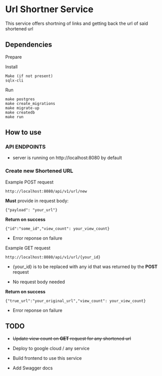# Url Shortner Service

This service offers shortning of links and getting back the url of said shortened url

## Dependencies

Prepare

Install

    Make (if not present)
    sqlx-cli

Run

    make postgres
    make create_migrations
    make migrate-up
    make createdb
    make run

## How to use

### API ENDPOINTS

- server is running on http://localhost:8080 by default

### Create new Shortened URL

Example POST request

    http://localhost:8080/api/v1/url/new

**Must** provide in request body:

    {"payload": "your_url"}

**Return on success**

    {"id":"some_id","view_count": your_view_count}

- Error reponse on failure

Example GET request

    http://localhost:8080/api/v1/url/{your_id}

- {your_id} is to be replaced with any id that was returned by the **POST** request

- No request body needed

**Return on success**

    {"true_url":"your_original_url","view_count": your_view_count}

- Error reponse on failure

## TODO

- ~~Update view count on **GET** request for any shortened url~~

- Deploy to google cloud / any service

- Build frontend to use this service

- Add Swagger docs
